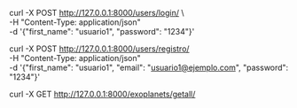 curl -X POST http://127.0.0.1:8000/users/login/ \   
-H "Content-Type: application/json" \
-d '{"first_name": "usuario1", "password": "1234"}'

curl -X POST http://127.0.0.1:8000/users/registro/ \
-H "Content-Type: application/json" \
-d '{"first_name": "usuario1", "email": "usuario1@ejemplo.com", "password": "1234"}'

curl -X GET http://127.0.0.1:8000/exoplanets/getall/
